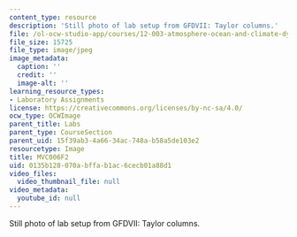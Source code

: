 ```yaml
---
content_type: resource
description: 'Still photo of lab setup from GFDVII: Taylor columns.'
file: /ol-ocw-studio-app/courses/12-003-atmosphere-ocean-and-climate-dynamics-fall-2008/0135b128070abffab1ac6cecb01a88d1_MVC006F2.jpg
file_size: 15725
file_type: image/jpeg
image_metadata:
  caption: ''
  credit: ''
  image-alt: ''
learning_resource_types:
- Laboratory Assignments
license: https://creativecommons.org/licenses/by-nc-sa/4.0/
ocw_type: OCWImage
parent_title: Labs
parent_type: CourseSection
parent_uid: 15f39ab3-4a66-34ac-748a-b58a5de103e2
resourcetype: Image
title: MVC006F2
uid: 0135b128-070a-bffa-b1ac-6cecb01a88d1
video_files:
  video_thumbnail_file: null
video_metadata:
  youtube_id: null
---
```

Still photo of lab setup from GFDVII: Taylor columns.